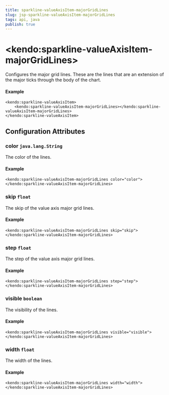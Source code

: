 ```yaml
---
title: sparkline-valueAxisItem-majorGridLines
slug: jsp-sparkline-valueAxisItem-majorGridLines
tags: api, java
publish: true
---
```


# \<kendo:sparkline-valueAxisItem-majorGridLines\>

Configures the major grid lines. These are the lines that are an extension of the major ticks through the
body of the chart.

#### Example
    <kendo:sparkline-valueAxisItem>
        <kendo:sparkline-valueAxisItem-majorGridLines></kendo:sparkline-valueAxisItem-majorGridLines>
    </kendo:sparkline-valueAxisItem>

## Configuration Attributes

### color `java.lang.String`

The color of the lines.

#### Example
    <kendo:sparkline-valueAxisItem-majorGridLines color="color">
    </kendo:sparkline-valueAxisItem-majorGridLines>

### skip `float`

The skip of the value axis major grid lines.

#### Example
    <kendo:sparkline-valueAxisItem-majorGridLines skip="skip">
    </kendo:sparkline-valueAxisItem-majorGridLines>

### step `float`

The step of the value axis major grid lines.

#### Example
    <kendo:sparkline-valueAxisItem-majorGridLines step="step">
    </kendo:sparkline-valueAxisItem-majorGridLines>

### visible `boolean`

The visibility of the lines.

#### Example
    <kendo:sparkline-valueAxisItem-majorGridLines visible="visible">
    </kendo:sparkline-valueAxisItem-majorGridLines>

### width `float`

The width of the lines.

#### Example
    <kendo:sparkline-valueAxisItem-majorGridLines width="width">
    </kendo:sparkline-valueAxisItem-majorGridLines>

